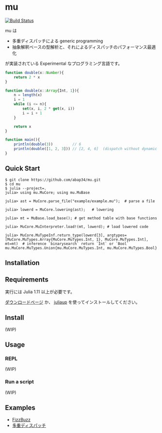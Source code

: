 # mu

[![Build Status](https://github.com/abap34/mu/actions/workflows/CI.yml/badge.svg?branch=main)](https://github.com/abap34/mu/actions/workflows/CI.yml?query=branch%3Amain)

mu は

- 多重ディスパッチによる generic programming
- 抽象解釈ベースの型解析と、それによるディスパッチのパフォーマンス最適化

が実装されている Experimental なプログラミング言語です。

```js
function double(x::Number){
    return 2 * x
}

function double(x::Array{Int, 1}){
    n = length(x)
    i = 1
    while (i <= n){
        set(x, i, 2 * get(x, i))
        i = i + 1
    }

    return x
}

function main(){
    println(double(3))         // 6
    println(double([1, 2, 3])) // [2, 4, 6]  (dispatch without dynamic method lookup !)
}
```


## Quick Start

```
$ git clone https://github.com/abap34/mu.git
$ cd mu
$ julia --project=.
julia> using mu.MuCore; using mu.MuBase

julia> ast = MuCore.parse_file("example/example.mu");  # parse a file

julia> lowerd = MuCore.lowering(ast);   # lowering

julia> mt = MuBase.load_base(); # get method table with base functions

julia> MuCore.MuInterpreter.load!(mt, lowerd); # load lowered code

julia> MuCore.MuTypeInf.return_type(lowerd[3], argtypes=[MuCore.MuTypes.Array{MuCore.MuTypes.Int, 1}, MuCore.MuTypes.Int], mt=mt)  # inference `binarysearch` return `Int` or `Bool`
mu.MuCore.MuTypes.Union{mu.MuCore.MuTypes.Int, mu.MuCore.MuTypes.Bool}
```


## Installation

## Requirements

実行には Julia 1.11 以上が必要です。

[ダウンロードページ](https://julialang.org/downloads/) か、 [juliaup](https://github.com/JuliaLang/juliaup) を使ってインストールしてください。

## Install

(WIP)

## Usage


### REPL

(WIP)

### Run a script

(WIP)

## Examples

- [FizzBuzz](example/fizzbuzz.mu)
- [多重ディスパッチ](example/multipledispatch.mu)





